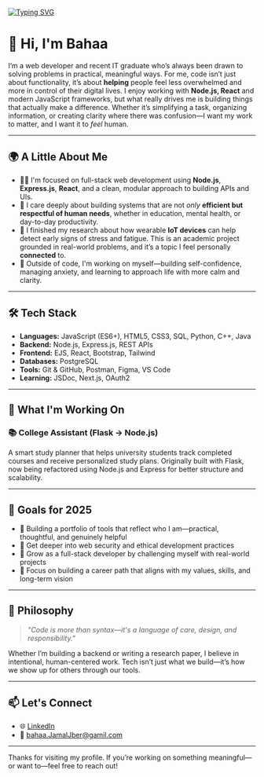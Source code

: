 [![Typing SVG](https://readme-typing-svg.demolab.com?font=Times&size=50&duration=3000&pause=100&color=58A4B0&center=true&vCenter=true&width=500&height=100&lines=Bahaa+Jber;Full+Stack+Developer)](https://git.io/typing-svg)

# 👋 Hi, I'm **Bahaa** 

I’m a web developer and recent IT graduate who’s always been drawn to solving problems in practical, meaningful ways. For me, code isn’t just about functionality, it’s about **helping** people feel less overwhelmed and more in control of their digital lives. I enjoy working with **Node.js, React** and modern JavaScript frameworks, but what really drives me is building things that actually make a difference. Whether it’s simplifying a task, organizing information, or creating clarity where there was confusion—I want my work to matter, and I want it to *feel* human.

---

## 🌍 A Little About Me

- 👨‍💻 I'm focused on full-stack web development using **Node.js**, **Express.js**, **React**, and a clean, modular approach to building APIs and UIs.  
- 💬 I care deeply about building systems that are not *only* **efficient but respectful of human needs**, whether in education, mental health, or day-to-day productivity.  
- 🧠 I finished my research about how wearable **IoT devices** can help detect early signs of stress and fatigue. This is an academic project grounded in real-world problems, and it’s a topic I feel personally **connected** to. 
- 🌱 Outside of code, I'm working on myself—building self-confidence, managing anxiety, and learning to approach life with more calm and clarity.

---

## 🛠 Tech Stack

- **Languages:** JavaScript (ES6+), HTML5, CSS3, SQL, Python, C++, Java 
- **Backend:** Node.js, Express.js, REST APIs  
- **Frontend:** EJS, React, Bootstrap, Tailwind  
- **Databases:** PostgreSQL  
- **Tools:** Git & GitHub, Postman, Figma, VS Code  
- **Learning:** JSDoc, Next.js, OAuth2 

---

## 🚀 What I'm Working On

### 📚 College Assistant (Flask → Node.js)
A smart study planner that helps university students track completed courses and receive personalized study plans. Originally built with Flask, now being refactored using Node.js and Express for better structure and scalability.


---

## 🎯 Goals for 2025

- 🧰 Building a portfolio of tools that reflect who I am—practical, thoughtful, and genuinely helpful
- 🔐 Get deeper into web security and ethical development practices  
- 🚀 Grow as a full-stack developer by challenging myself with real-world projects
- 🧭 Focus on building a career path that aligns with my values, skills, and long-term vision 

---

## 🧭 Philosophy

> _"Code is more than syntax—it's a language of care, design, and responsibility."_

Whether I’m building a backend or writing a research paper, I believe in intentional, human-centered work. Tech isn’t just what we build—it’s how we show up for others through our tools.

---

## 📫 Let's Connect

- 🌐 [LinkedIn](https://www.linkedin.com/in/bahaa-jber-619482244/)  
- 📧 bahaa.JamalJber@gamil.com

---

Thanks for visiting my profile. If you’re working on something meaningful—or want to—feel free to reach out!
